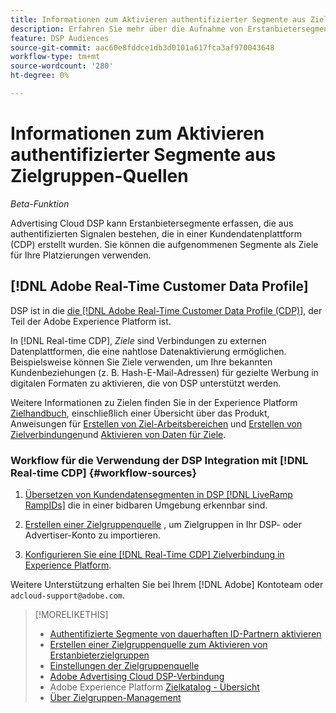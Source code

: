 ```yaml
---
title: Informationen zum Aktivieren authentifizierter Segmente aus Zielgruppen-Quellen
description: Erfahren Sie mehr über die Aufnahme von Erstanbietersegmenten aus einer Kundendatenplattform.
feature: DSP Audiences
source-git-commit: aac60e8fddce1db3d0101a617fca3af970043648
workflow-type: tm+mt
source-wordcount: '280'
ht-degree: 0%

---
```


# Informationen zum Aktivieren authentifizierter Segmente aus Zielgruppen-Quellen

<!-- Doesn't specifically explain what you can do in our UI -->
*Beta-Funktion*

Advertising Cloud DSP kann Erstanbietersegmente erfassen, die aus authentifizierten Signalen bestehen, die in einer Kundendatenplattform (CDP) erstellt wurden. Sie können die aufgenommenen Segmente als Ziele für Ihre Platzierungen verwenden.

## [!DNL Adobe Real-Time Customer Data Profile]

DSP ist in die [die [!DNL Adobe Real-Time Customer Data Profile (CDP)]](https://experienceleague.adobe.com/docs/experience-platform/rtcdp/overview.html), der Teil der Adobe Experience Platform ist.

In [!DNL Real-time CDP], *Ziele* sind Verbindungen zu externen Datenplattformen, die eine nahtlose Datenaktivierung ermöglichen. Beispielsweise können Sie Ziele verwenden, um Ihre bekannten Kundenbeziehungen (z. B. Hash-E-Mail-Adressen) für gezielte Werbung in digitalen Formaten zu aktivieren, die von DSP unterstützt werden.

Weitere Informationen zu Zielen finden Sie in der Experience Platform [Zielhandbuch](https://experienceleague.adobe.com/docs/experience-platform/destinations/home.html), einschließlich einer Übersicht über das Produkt, Anweisungen für [Erstellen von Ziel-Arbeitsbereichen](https://experienceleague.adobe.com/docs/experience-platform/destinations/ui/destinations-workspace.html) und [Erstellen von Zielverbindungen](https://experienceleague.adobe.com/docs/experience-platform/destinations/ui/connect-destination.html)und [Aktivieren von Daten für Ziele](https://experienceleague.adobe.com/docs/experience-platform/destinations/ui/activate/activate-segment-streaming-destinations.html).

### Workflow für die Verwendung der DSP Integration mit [!DNL Real-time CDP] {#workflow-sources}

<!-- Make sure that titles make the distinctions clear -- everything can't be "Activate XXX." -->

1. [Übersetzen von Kundendatensegmenten in DSP [!DNL LiveRamp RampIDs]](source-durable-id.md) die in einer bidbaren Umgebung erkennbar sind.<!-- I don't think I need this here: This requires DSP account-level and campaign-level settings to enable segment sharing with [!DNL LiveRamp], which will translate customer data to [!DNL RampIDs] to create targetable segments. Your DSP account team will perform this configuration. -->

1. [Erstellen einer Zielgruppenquelle](source-create.md) , um Zielgruppen in Ihr DSP- oder Advertiser-Konto zu importieren.

1. [Konfigurieren Sie eine [!DNL Real-Time CDP] Zielverbindung in Experience Platform](https://experienceleague.adobe.com/docs/experience-platform/destinations/catalog/advertising/adobe-advertising-cloud-connection.html).<!-- Verify URL once it's published. -->

Weitere Unterstützung erhalten Sie bei Ihrem [!DNL Adobe] Kontoteam oder `adcloud-support@adobe.com`.

>[!MORELIKETHIS]
>
>* [Authentifizierte Segmente von dauerhaften ID-Partnern aktivieren](source-durable-id.md)
>* [Erstellen einer Zielgruppenquelle zum Aktivieren von Erstanbieterzielgruppen](source-create.md)
>* [Einstellungen der Zielgruppenquelle](source-settings.md)
>* [Adobe Advertising Cloud DSP-Verbindung](https://experienceleague.adobe.com/docs/experience-platform/destinations/catalog/advertising/adobe-advertising-cloud-connection.html)
>* Adobe Experience Platform [Zielkatalog - Übersicht](https://experienceleague.adobe.com/docs/experience-platform/destinations/catalog/overview.html)
>* [Über Zielgruppen-Management](/help/dsp/audiences/audience-about.md)

